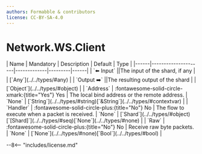 ```yaml
---
authors: Formabble & contributors
license: CC-BY-SA-4.0
---
```



# Network.WS.Client

<div class="sh-parameters" markdown="1">
| Name | Mandatory | Description | Default | Type |
|------|---------------------|-------------|---------|------|
| `⬅️ Input` ||The input of the shard, if any | | [`Any`](../../types/#any) |
| `Output ➡️` ||The resulting output of the shard | | [`Object`](../../types/#object) |
| `Address` | :fontawesome-solid-circle-xmark:{title="Yes"} Yes  | The local bind address or the remote address. | `None` | [`String`](../../types/#string)[`&String`](../../types/#contextvar) |
| `Handler` | :fontawesome-solid-circle-plus:{title="No"} No  | The flow to execute when a packet is received. | `None` | [`Shard`](../../types/#object)[`[Shard]`](../../types/#seq)[`None`](../../types/#none) |
| `Raw` | :fontawesome-solid-circle-plus:{title="No"} No  | Receive raw byte packets. | `None` | [`None`](../../types/#none)[`Bool`](../../types/#bool) |

</div>



--8<-- "includes/license.md"

